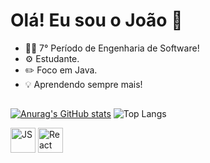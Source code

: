 # Olá! Eu sou o João 👋

- 🧑‍💻 7° Período de Engenharia de Software!
- ⚙️ Estudante.
- ✏️ Foco em Java.
- 💡 Aprendendo sempre mais!
## 
<!--API dos gráficos do perfil-->
[![Anurag's GitHub stats](https://github-readme-stats.vercel.app/api?username=Joao-de-Menezes&show_icons=true&theme=dark)](https://github.com/Joao-de-Menezes/github-readme-stats)
![Top Langs](https://github-readme-stats.vercel.app/api/top-langs/?username=Joao-de-Menezes&show_progress=true&size_weight=0.5&count_weight=0.5&layout=compact&theme=dark)
<!--ícones das linguagens-->
<div>
  <img align='center' alt='JS' height='40' whidth="40" src="https://cdn.jsdelivr.net/gh/devicons/devicon/icons/javascript/javascript-original.svg">
  <img align='center' alt='React' height='40' whidth="40" src="https://cdn.jsdelivr.net/gh/devicons/devicon@latest/icons/java/java-original-wordmark.svg">
</div>
